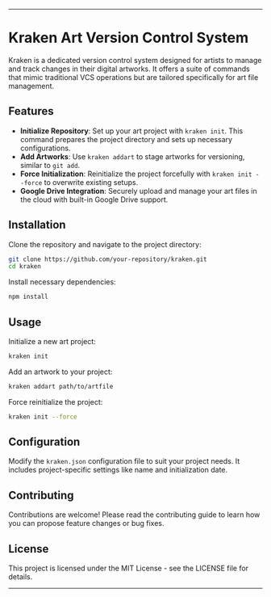 
---

# Kraken Art Version Control System

Kraken is a dedicated version control system designed for artists to manage and track changes in their digital artworks. It offers a suite of commands that mimic traditional VCS operations but are tailored specifically for art file management.

## Features

- **Initialize Repository**: Set up your art project with `kraken init`. This command prepares the project directory and sets up necessary configurations.
- **Add Artworks**: Use `kraken addart` to stage artworks for versioning, similar to `git add`.
- **Force Initialization**: Reinitialize the project forcefully with `kraken init --force` to overwrite existing setups.
- **Google Drive Integration**: Securely upload and manage your art files in the cloud with built-in Google Drive support.

## Installation

Clone the repository and navigate to the project directory:

```bash
git clone https://github.com/your-repository/kraken.git
cd kraken
```

Install necessary dependencies:

```bash
npm install
```

## Usage

Initialize a new art project:

```bash
kraken init
```

Add an artwork to your project:

```bash
kraken addart path/to/artfile
```

Force reinitialize the project:

```bash
kraken init --force
```

## Configuration

Modify the `kraken.json` configuration file to suit your project needs. It includes project-specific settings like name and initialization date.

## Contributing

Contributions are welcome! Please read the contributing guide to learn how you can propose feature changes or bug fixes.

## License

This project is licensed under the MIT License - see the LICENSE file for details.

---
